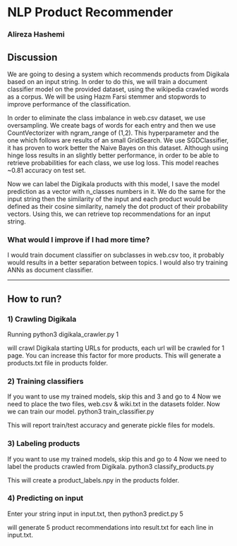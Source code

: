 # NLP Product Recommender
### Alireza Hashemi

## Discussion

We are going to desing a system which recommends products from Digikala based on an input string.
In order to do this, we will train a document classifier model on the provided dataset, using the wikipedia crawled words as a corpus. We will be using Hazm Farsi stemmer and stopwords to improve performance of the classification.

In order to eliminate the class imbalance in web.csv dataset, we use oversampling. We create bags of words for each entry and then we use CountVectorizer with ngram_range of (1,2). This hyperparameter and the one which follows are results of an small GridSearch.
We use SGDClassifier, it has proven to work better the Naive Bayes on this dataset. Although using hinge loss results in an slightly better performance, in order to be able to retrieve probabilities for each class, we use log loss.
This model reaches ~0.81 accuracy on test set.

Now we can label the Digikala products with this model, I save the model prediction as a vector with n_classes numbers in it.
We do the same for the input string then the similarity of the input and each product would be defined as their cosine similarity, namely the dot product of their probability vectors. Using this, we can retrieve top recommendations for an input string.

### What would I improve if I had more time?

I would train document classifier on subclasses in web.csv too, it probably would results in a better separation between topics.
I would also try training ANNs as document classifier.

-------------------------------------------------------------------------------

## How to run?

### 1) Crawling Digikala

Running 
python3 digikala_crawler.py 1 

will crawl Digikala starting URLs for products, each url will be crawled for 1 page. You can increase this factor for more products.
This will generate a products.txt file in products folder.

### 2) Training classifiers
If you want to use my trained models, skip this and 3 and go to 4
Now we need to place the two files, web.csv & wiki.txt in the datasets folder. Now we can train our model.
python3 train_classifier.py

This will report train/test accuracy and generate pickle files for models.

### 3) Labeling products
If you want to use my trained models, skip this and go to 4
Now we need to label the products crawled from Digikala.
python3 classify_products.py

This will create a product_labels.npy in the products folder.

### 4) Predicting on input

Enter your string input in input.txt, then
python3 predict.py 5

will generate 5 product recommendations into result.txt for each line in input.txt.

